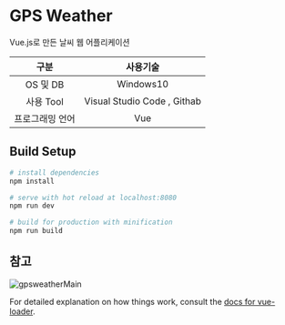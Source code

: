 # GPS Weather

Vue.js로 만든 날씨 웹 어플리케이션

|구분|사용기술|
|:------:|:------:|
|OS 및 DB|Windows10|
|사용 Tool| Visual Studio Code , Githab|
|프로그래밍 언어|Vue|


## Build Setup

``` bash
# install dependencies
npm install

# serve with hot reload at localhost:8080
npm run dev

# build for production with minification
npm run build
```
## 참고 
![gpsweatherMain](https://user-images.githubusercontent.com/53885622/74860476-099c8180-538c-11ea-9a4c-1d73f3349d6f.png)


For detailed explanation on how things work, consult the [docs for vue-loader](http://vuejs.github.io/vue-loader).
